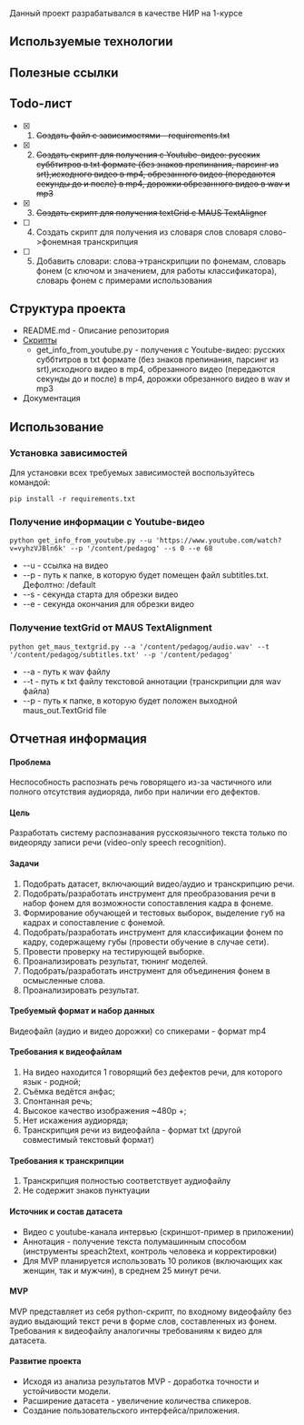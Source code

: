 Данный проект разрабатывался в качестве НИР на 1-курсе

## Используемые технологии

## Полезные ссылки

## Todo-лист
- [X] 1. ~~Создать файл с зависимостями - requirements.txt~~
- [X] 2. ~~Создать скрипт для получения с Youtube-видео: русских суббтитров в txt формате (без знаков препинания, парсинг из srt),исходного видео в mp4, обрезанного видео (передаются секунды до и после) в mp4, дорожки обрезанного видео в wav и mp3~~
- [X] 3. ~~Создать скрипт для получения textGrid с MAUS TextAligner~~
- [ ] 4. Создать скрипт для получения из словаря слов словаря слово->фонемная транскрипция
- [ ] 5. Добавить словари: слова->транскрипции по фонемам, словарь фонем (с ключом и значением, для работы классификатора), словарь фонем с примерами использования



## Структура проекта
- README.md - Описание репозитория
- [Скрипты](scripts/)
  - get_info_from_youtube.py - получения с Youtube-видео: русских суббтитров в txt формате (без знаков препинания, парсинг из srt),исходного видео в mp4, обрезанного видео (передаются секунды до и после) в mp4, дорожки обрезанного видео в wav и mp3
- Документация
## Использование
### 
### Установка зависимостей
Для установки всех требуемых зависимостей воспользуйтесь командой:
```
pip install -r requirements.txt
```
### Получение информации с Youtube-видео
```
python get_info_from_youtube.py --u 'https://www.youtube.com/watch?v=vyhzVJBln6k' --p '/content/pedagog' --s 0 --e 68
```
- --u - ссылка на видео
- --p - путь к папке, в которую будет помещен файл subtitles.txt. Дефолтно: /default
- --s - секунда старта для обрезки видео
- --e - секунда окончания для обрезки видео

### Получение textGrid от MAUS TextAlignment
```
python get_maus_textgrid.py --a '/content/pedagog/audio.wav' --t '/content/pedagog/subtitles.txt' --p '/content/pedagog'
```
- --a - путь к wav файлу
- --t - путь к txt файлу текстовой аннотации (транскрипции для wav файла)
- --p - путь к папке, в которую будет положен выходной maus_out.TextGrid file


## Отчетная информация
#### Проблема
Неспособность распознать речь говорящего из-за частичного или полного отсутствия аудиоряда, либо при наличии его дефектов.

#### Цель
Разработать систему распознавания русскоязычного текста только по видеоряду записи речи (video-only speech recognition).

#### Задачи
1. Подобрать датасет, включающий видео/аудио и транскрипцию речи.
2. Подобрать/разработать инструмент для преобразования речи в набор фонем для возможности сопоставления кадра в фонеме.
3. Формирование обучающей и тестовых выборок, выделение губ на кадрах и сопоставление с фонемой.
4. Подобрать/разработать инструмент для классификации фонем по кадру, содержащему губы (провести обучение в случае сети).
5. Провести проверку на тестирующей выборке.
6. Проанализировать результат, тюнинг моделей.
7. Подобрать/разработать инструмент для объединения фонем в осмысленные слова.
8. Проанализировать результат.

#### Требуемый формат и набор данных
Видеофайл (аудио и видео дорожки) со спикерами - формат mp4

#### Требования к видеофайлам
1. На видео находится 1 говорящий  без дефектов речи, для которого язык - родной;
2. Съёмка ведётся анфас;
3. Спонтанная речь;
4. Высокое качество изображения ~480p +;
5. Нет искажения аудиоряда;
6. Транскрипция речи из видеофайла - формат txt (другой совместимый текстовый формат)

#### Требования к транскрипции
1. Транскрипция полностью соответствует аудиофайлу
2. Не содержит знаков пунктуации

#### Источник и состав датасета
- Видео с youtube-канала интервью (скриншот-пример в приложении)
- Аннотация - получение текста полумашинным способом (инструменты speach2text, контроль человека и корректировки)
- Для MVP планируется использовать 10 роликов (включающих как женщин, так и мужчин), в среднем 25 минут речи.

#### MVP
MVP представляет из себя python-скрипт, по входному видеофайлу без аудио выдающий текст речи в форме слов, составленных из фонем. Требования к видеофайлу аналогичны требованиям к видео для датасета.

#### Развитие проекта
- Исходя из анализа результатов MVP - доработка точности и устойчивости модели.
- Расширение датасета - увеличение количества спикеров.
- Создание пользовательского интерфейса/приложения.

